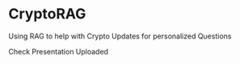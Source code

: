 # CryptoRAG
Using RAG to help with Crypto Updates for personalized Questions 


Check Presentation Uploaded
